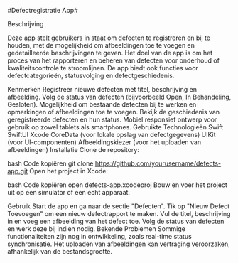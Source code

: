 #Defectregistratie App#

Beschrijving

Deze app stelt gebruikers in staat om defecten te registreren en bij te houden, met de mogelijkheid om afbeeldingen toe te voegen en gedetailleerde beschrijvingen te geven. Het doel van de app is om het proces van het rapporteren en beheren van defecten voor onderhoud of kwaliteitscontrole te stroomlijnen. De app biedt ook functies voor defectcategorieën, statusvolging en defectgeschiedenis.

Kenmerken
Registreer nieuwe defecten met titel, beschrijving en afbeelding.
Volg de status van defecten (bijvoorbeeld Open, In Behandeling, Gesloten).
Mogelijkheid om bestaande defecten bij te werken en opmerkingen of afbeeldingen toe te voegen.
Bekijk de geschiedenis van geregistreerde defecten en hun status.
Mobiel responsief ontwerp voor gebruik op zowel tablets als smartphones.
Gebruikte Technologieën
Swift
SwiftUI
Xcode
CoreData (voor lokale opslag van defectgegevens)
UIKit (voor UI-componenten)
Afbeeldingskiezer (voor het uploaden van afbeeldingen)
Installatie
Clone de repository:

bash
Code kopiëren
git clone https://github.com/yourusername/defects-app.git
Open het project in Xcode:

bash
Code kopiëren
open defects-app.xcodeproj
Bouw en voer het project uit op een simulator of een echt apparaat.

Gebruik
Start de app en ga naar de sectie "Defecten".
Tik op "Nieuw Defect Toevoegen" om een nieuw defectrapport te maken.
Vul de titel, beschrijving in en voeg een afbeelding van het defect toe.
Volg de status van defecten en werk deze bij indien nodig.
Bekende Problemen
Sommige functionaliteiten zijn nog in ontwikkeling, zoals real-time status synchronisatie.
Het uploaden van afbeeldingen kan vertraging veroorzaken, afhankelijk van de bestandsgrootte.
